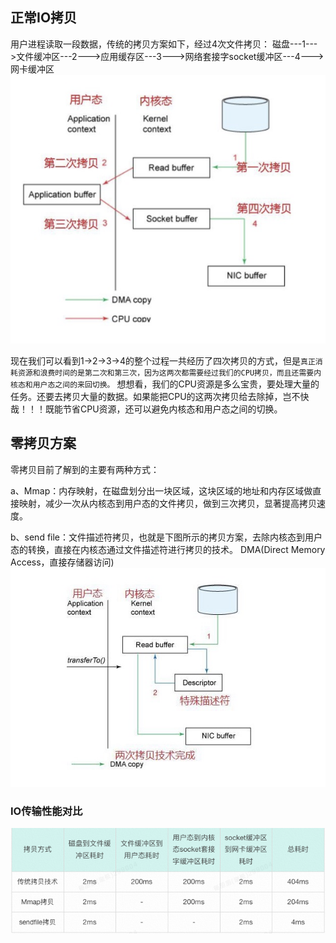 ## 正常IO拷贝
用户进程读取一段数据，传统的拷贝方案如下，经过4次文件拷贝：
磁盘---1--->文件缓冲区---2--->应用缓存区---3--->网络套接字socket缓冲区---4--->网卡缓冲区
![图片2](../../src/main/resources/static/image/base/file_trans_copy.png)

现在我们可以看到1->2->3->4的整个过程一共经历了四次拷贝的方式，但是`真正消耗资源和浪费时间的是第二次和第三次，因为这两次都需要经过我们的CPU拷贝，而且还需要内核态和用户态之间的来回切换。`
想想看，我们的CPU资源是多么宝贵，要处理大量的任务。还要去拷贝大量的数据。如果能把CPU的这两次拷贝给去除掉，岂不快哉！！！既能节省CPU资源，还可以避免内核态和用户态之间的切换。

## 零拷贝方案
零拷贝目前了解到的主要有两种方式：

a、Mmap：内存映射，在磁盘划分出一块区域，这块区域的地址和内存区域做直接映射，减少一次从内核态到用户态的文件拷贝，做到三次拷贝，显著提高拷贝速度。

b、send file：文件描述符拷贝，也就是下图所示的拷贝方案，去除内核态到用户态的转换，直接在内核态通过文件描述符进行拷贝的技术。
DMA(Direct Memory Access，直接存储器访问)
![图片2](../../src/main/resources/static/image/base/file_trans_0_copy.png)

### IO传输性能对比
![图片2](../../src/main/resources/static/image/base/file_trans_copy_rt.png)
